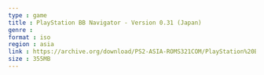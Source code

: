 ```yaml
---
type : game
title : PlayStation BB Navigator - Version 0.31 (Japan)
genre : 
format : iso
region : asia
link : https://archive.org/download/PS2-ASIA-ROMS321COM/PlayStation%20BB%20Navigator%20-%20Version%200.31%20%28Japan%29.7z
size : 355MB
---
```

